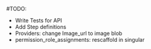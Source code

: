 #TODO:

- Write Tests for API
- Add Step definitions
- Providers: change Image_url to image blob
- permission_role_assignments: rescaffold in singular